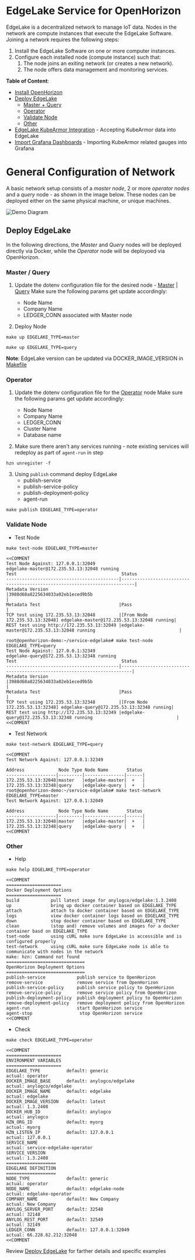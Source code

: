 # EdgeLake Service for  OpenHorizon

EdgeLake is a decentralized network to manage IoT data. Nodes in the network are compute instances that execute the EdgeLake 
Software. Joining a network requires the following steps:
1. Install the EdgeLake Software on one or more computer instances.
2. Configure each installed node (compute instance) such that:
   1. The node joins an exiting network (or creates a new network).
   2. The node offers data management and monitoring services.  


**Table of Content**:
* [Install OpenHorizon](Documentation%2FInstall_Local_OpenHorizon.md)
* [Deploy EdgeLake](#deploy-edgelake)
  * [Master + Query](#master--query)
  * [Operator](#operator)
  * [Validate Node](#validate-node)
  * [Other](#other)
* [EdgeLake KubeArmor Integration](Documentation/EdgeLake_KubeArmor_integration.md) - Accepting KubeArmor data into EdgeLake
* [Import Grafana Dashboards](Documentation/Import_Grafana_Dashboards.md) - Importing KubeArmor related gauges into Grafana 

# General Configuration of Network

A basic network setup consists of a _master node_, 2 or more _operator nodes_  and a _query_ node - as shown in the image below. 
These nodes can be deployed either on the same physical machine, or unique machines.

![Demo Diagram](imgs/deployment_diagram.png)


## Deploy EdgeLake

In the following directions, the _Master_ and _Query_ nodes will be deployed directly via Docker, while the _Operator_ 
node will be deployoed via OpenHorizon.  

### Master / Query

1. Update the dotenv configuration file for the desired node - [Master](docker-makefiles/edgelake_master.env) | [Query](docker-makefiles/edgelake_query.env)
Make sure the following params get update accordingly:
   * Node Name
   * Company Name
   * LEDGER_CONN associated with Master node

2. Deploy  Node
```shell
make up EDGELAKE_TYPE=master

make up EDGELAKE_TYPE=query
```
**Note**: EdgeLake version can be updated via DOCKER_IMAGE_VERSION in [Makefile](Makefile)

### Operator

1. Update the dotenv configuration file for the [Operator](docker-makefiles/edgelake_operator.env) node
Make sure the following params get update accordingly:
   * Node Name
   * Company Name
   * LEDGER_CONN
   * Cluster Name
   * Database name


2. Make sure there aren't any services running - note existing services will redeploy as part of `agent-run` in step
```shell
hzn unregister -f
```

3. Using `publish` command deploy EdgeLake
   * publish-service
   * publish-service-policy
   * publish-deployment-policy 
   * agent-run
```shell
make publish EDGELAKE_TYPE=operator
```

### Validate Node

* Test Node
```shell
make test-node EDGELAKE_TYPE=master 

<<COMMENT
Test Node Against: 127.0.0.1:32049
edgelake-master@172.235.53.13:32048 running
Test                                        Status                                                                      
-------------------------------------------|---------------------------------------------------------------------------|
Metadata Version                           |3988d68a8225634033a02eb1eced9b5b                                           |
Metadata Test                              |Pass                                                                       |
TCP test using 172.235.53.13:32048         |[From Node 172.235.53.13:32048] edgelake-master@172.235.53.13:32048 running|
REST test using http://172.235.53.13:32049 |edgelake-master@172.235.53.13:32048 running                                |

root@openhorizon-demo:~/service-edgelake# make test-node EDGELAKE_TYPE=query
Test Node Against: 127.0.0.1:32349
edgelake-query@172.235.53.13:32348 running
Test                                        Status                                                                     
-------------------------------------------|--------------------------------------------------------------------------|
Metadata Version                           |3988d68a8225634033a02eb1eced9b5b                                          |
Metadata Test                              |Pass                                                                      |
TCP test using 172.235.53.13:32348         |[From Node 172.235.53.13:32348] edgelake-query@172.235.53.13:32348 running|
REST test using http://172.235.53.13:32349 |edgelake-query@172.235.53.13:32348 running                                | 
<<COMMENT
```

* Test Network
```shell
make test-network EDGELAKE_TYPE=query

<<COMMENT
Test Network Against: 127.0.0.1:32349

Address             Node Type Node Name       Status 
-------------------|---------|---------------|------|
172.235.53.13:32048|master   |edgelake-master|  +   |
172.235.53.13:32348|query    |edgelake-query |  +   |
root@openhorizon-demo:~/service-edgelake# make test-network EDGELAKE_TYPE=master
Test Network Against: 127.0.0.1:32049

Address             Node Type Node Name       Status 
-------------------|---------|---------------|------|
172.235.53.13:32048|master   |edgelake-master|  +   |
172.235.53.13:32348|query    |edgelake-query |  +   |
<<COMMENT
```

### Other
* Help 
```shell
make help EDGELAKE_TYPE=operator

<<COMMENT
=====================
Docker Deployment Options
=====================
build            pull latest image for anylogco/edgelake:1.3.2408
up               bring up docker container based on EDGELAKE_TYPE
attach           attach to docker container based on EDGELAKE_TYPE
logs             view docker container logs based on EDGELAKE_TYPE
down             stop docker container based on EDGELAKE_TYPE
clean            (stop and) remove volumes and images for a docker container basd on EDGELAKE_TYPE
tset-node        using cURL make sure EdgeLake is accessible and is configured properly
test-network     using cURL make sure EdgeLake node is able to communicate with nodes in the network
make: hzn: Command not found
==============================
OpenHorizon Deployment Options
==============================
publish-service            publish service to OpenHorizon
remove-service             remove service from OpenHorizon
publish-service-policy     publish service policy to OpenHorizon
remove-service-policy      remove service policy from OpenHorizon
publish-deployment-policy  publish deployment policy to OpenHorizon
remove-deployment-policy   remove deployment policy from OpenHorizon
agent-run                  start OpenHorizon service
agent-stop                  stop OpenHorizon service
<<COMMENT
```
* Check
```shell
make check EDGELAKE_TYPE=operator

<<COMMENT
=====================
ENVIRONMENT VARIABLES
=====================
EDGELAKE_TYPE          default: generic                               actual: operator
DOCKER_IMAGE_BASE      default: anylogco/edgelake                     actual: anylogco/edgelake
DOCKER_IMAGE_NAME      default: edgelake                              actual: edgelake
DOCKER_IMAGE_VERSION   default: latest                                actual: 1.3.2408
DOCKER_HUB_ID          default: anylogco                              actual: anylogco
HZN_ORG_ID             default: myorg                                 actual: myorg
HZN_LISTEN_IP          default: 127.0.0.1                             actual: 127.0.0.1
SERVICE_NAME                                                          actual: service-edgelake-operator
SERVICE_VERSION                                                       actual: 1.3.2408
===================
EDGELAKE DEFINITION
===================
NODE_TYPE              default: generic                               actual: operator
NODE_NAME              default: edgelake-node                         actual: edgelake-operator
COMPANY_NAME           default: New Company                           actual: New Company
ANYLOG_SERVER_PORT     default: 32548                                 actual: 32148
ANYLOG_REST_PORT       default: 32549                                 actual: 32149
LEDGER_CONN            default: 127.0.0.1:32049                       actual: 66.228.62.212:32048
<<COMMENT
```

Review [Deploy EdgeLake](https://edgelake.github.io/docs/training/quick_start.html) for farther details and specific examples
 